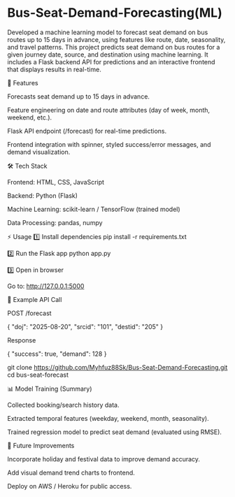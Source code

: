# Bus-Seat-Demand-Forecasting(ML)
Developed a machine learning model to forecast seat demand on bus routes up to 15 days in advance, using features like route, date, seasonality, and travel patterns.
This project predicts seat demand on bus routes for a given journey date, source, and destination using machine learning.
It includes a Flask backend API for predictions and an interactive frontend that displays results in real-time.

🚀 Features

Forecasts seat demand up to 15 days in advance.

Feature engineering on date and route attributes (day of week, month, weekend, etc.).

Flask API endpoint (/forecast) for real-time predictions.

Frontend integration with spinner, styled success/error messages, and demand visualization.

🛠️ Tech Stack

Frontend: HTML, CSS, JavaScript

Backend: Python (Flask)

Machine Learning: scikit-learn / TensorFlow (trained model)

Data Processing: pandas, numpy

⚡ Usage
1️⃣ Install dependencies
pip install -r requirements.txt

2️⃣ Run the Flask app
python app.py

3️⃣ Open in browser

Go to: http://127.0.0.1:5000

🔮 Example API Call

POST /forecast

{
  "doj": "2025-08-20",
  "srcid": "101",
  "destid": "205"
}


Response

{
  "success": true,
  "demand": 128
}

git clone https://github.com/Myhfuz88Sk/Bus-Seat-Demand-Forecasting.git
cd bus-seat-forecast

📊 Model Training (Summary)

Collected booking/search history data.

Extracted temporal features (weekday, weekend, month, seasonality).

Trained regression model to predict seat demand (evaluated using RMSE).

📌 Future Improvements

Incorporate holiday and festival data to improve demand accuracy.

Add visual demand trend charts to frontend.

Deploy on AWS / Heroku for public access.
